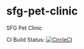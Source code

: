 # sfg-pet-clinic

SFG Pet Clinic

CI Build Status:
[![CircleCI](https://circleci.com/gh/blueoasis/sfg-pet-clinic.svg?style=svg&circle-token=aeffacc656e6eb879b7bfa9992d2a57ddf6d9aee)](https://circleci.com/gh/blueoasis/sfg-pet-clinic)
